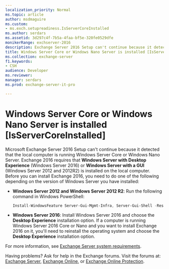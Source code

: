 ```yaml
---
localization_priority: Normal
ms.topic: article
author: msdmaguire
ms.custom:
- ms.exch.setupreadiness.IsServerCoreInstalled
ms.author: serdars
ms.assetid: 3d297c4f-7b5a-4faa-bf5e-320fe0529dfe
monikerRange: exchserver-2016
description: Exchange Server 2016 Setup can't continue because it detected that the local computer is running Windows Server Core or Windows Nano Server.
title: Windows Server Core or Windows Nano Server is installed [IsServerCoreInstalled]
ms.collection: exchange-server
f1.keywords:
- CSH
audience: Developer
ms.reviewer: 
manager: serdars
ms.prod: exchange-server-it-pro

---
```


# Windows Server Core or Windows Nano Server is installed [IsServerCoreInstalled]

Microsoft Exchange Server 2016 Setup can't continue because it detected that the local computer is running Windows Server Core or Windows Nano Server. Exchange 2016 requires that **Windows Server with Desktop Experience** (Windows Server 2016) or **Windows Server with a GUI** (Windows Server 2012 and 2012R2) is installed on the local computer. Before you can install Exchange 2016, you need to do one of the following depending on the version of Windows Server you have installed:

- **Windows Server 2012 and Windows Server 2012 R2**: Run the following command in Windows PowerShell:

  ```powershell
  Install-WindowsFeature Server-Gui-Mgmt-Infra, Server-Gui-Shell -Restart
  ```

- **Windows Server 2016**: Install Windows Server 2016 and choose the **Desktop Experience** installation option. If a computer is running Windows Server 2016 Core or Nano and you want to install Exchange 2016 on it, you'll need to reinstall the operating system and choose the **Desktop Experience** installation option.

For more information, see [Exchange Server system requirements](../../plan-and-deploy/system-requirements.md).

Having problems? Ask for help in the Exchange forums. Visit the forums at: [Exchange Server](https://social.technet.microsoft.com/forums/office/home?category=exchangeserver), [Exchange Online](https://social.technet.microsoft.com/forums/msonline/home?forum=onlineservicesexchange), or [Exchange Online Protection](https://social.technet.microsoft.com/forums/forefront/home?forum=FOPE).
